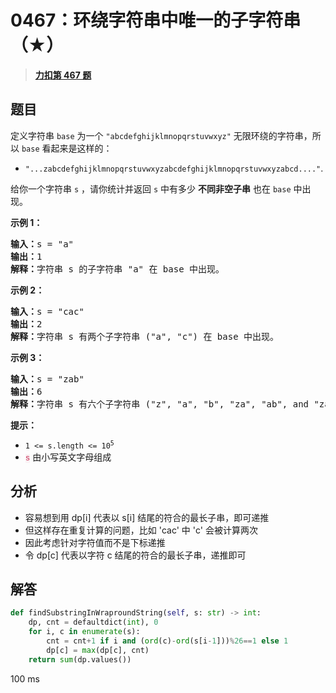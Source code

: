 # 0467：环绕字符串中唯一的子字符串（★）


> <u>**[力扣第 467 题](https://leetcode.cn/problems/unique-substrings-in-wraparound-string/)**</u>

## 题目

<p>定义字符串 <code>base</code> 为一个 <code>"abcdefghijklmnopqrstuvwxyz"</code> 无限环绕的字符串，所以 <code>base</code> 看起来是这样的：</p>

<ul>
<li><code>"...zabcdefghijklmnopqrstuvwxyzabcdefghijklmnopqrstuvwxyzabcd...."</code>.</li>
</ul>

<p>给你一个字符串 <code>s</code> ，请你统计并返回 <code>s</code> 中有多少 <strong>不同</strong><strong>非空子串</strong> 也在 <code>base</code> 中出现。</p>



<p><strong>示例 1：</strong></p>

<pre>
<strong>输入：</strong>s = "a"
<strong>输出：</strong>1
<strong>解释：</strong>字符串 s 的子字符串 "a" 在 base 中出现。
</pre>

<p><strong>示例 2：</strong></p>

<pre>
<strong>输入：</strong>s = "cac"
<strong>输出：</strong>2
<strong>解释：</strong>字符串 s 有两个子字符串 ("a", "c") 在 base 中出现。
</pre>

<p><strong>示例 3：</strong></p>

<pre>
<strong>输入：</strong>s = "zab"
<strong>输出：</strong>6
<strong>解释：</strong>字符串 s 有六个子字符串 ("z", "a", "b", "za", "ab", and "zab") 在 base 中出现。
</pre>



<p><strong>提示：</strong></p>

<ul>
<li><code>1 &lt;= s.length &lt;= 10<sup>5</sup></code></li>
<li><font color="#c7254e" face="Menlo, Monaco, Consolas, Courier New, monospace"><span style="font-size: 12.6px; background-color: rgb(249, 242, 244);">s</span></font> 由小写英文字母组成</li>
</ul>


## 分析

- 容易想到用 dp[i] 代表以 s[i] 结尾的符合的最长子串，即可递推
- 但这样存在重复计算的问题，比如 'cac' 中 'c' 会被计算两次
- 因此考虑针对字符值而不是下标递推
- 令 dp[c] 代表以字符 c 结尾的符合的最长子串，递推即可
## 解答

```python
def findSubstringInWraproundString(self, s: str) -> int:
	dp, cnt = defaultdict(int), 0
	for i, c in enumerate(s):
		cnt = cnt+1 if i and (ord(c)-ord(s[i-1]))%26==1 else 1
		dp[c] = max(dp[c], cnt)
	return sum(dp.values())
```
100 ms


